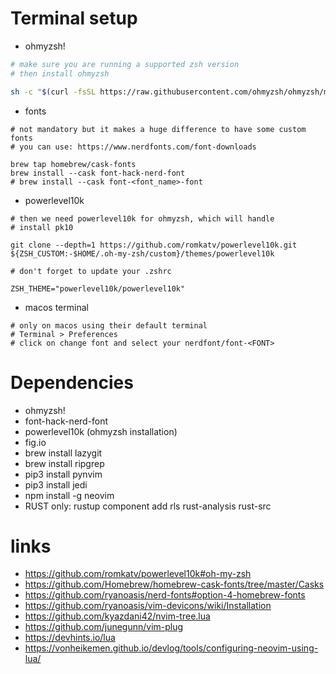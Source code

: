 # Terminal setup
- ohmyzsh!
```bash
# make sure you are running a supported zsh version
# then install ohmyzsh

sh -c "$(curl -fsSL https://raw.githubusercontent.com/ohmyzsh/ohmyzsh/master/tools/install.sh)"
```
- fonts
```
# not mandatory but it makes a huge difference to have some custom fonts
# you can use: https://www.nerdfonts.com/font-downloads

brew tap homebrew/cask-fonts
brew install --cask font-hack-nerd-font
# brew install --cask font-<font_name>-font
```
- powerlevel10k
```
# then we need powerlevel10k for ohmyzsh, which will handle
# install pk10

git clone --depth=1 https://github.com/romkatv/powerlevel10k.git ${ZSH_CUSTOM:-$HOME/.oh-my-zsh/custom}/themes/powerlevel10k

# don't forget to update your .zshrc

ZSH_THEME="powerlevel10k/powerlevel10k"
```
- macos terminal
```
# only on macos using their default terminal
# Terminal > Preferences
# click on change font and select your nerdfont/font-<FONT>
```

# Dependencies
- ohmyzsh!
- font-hack-nerd-font
- powerlevel10k (ohmyzsh installation)
- fig.io
- brew install lazygit
- brew install ripgrep
- pip3 install pynvim
- pip3 install jedi
- npm install -g neovim
- RUST only: rustup component add rls rust-analysis rust-src

# links
- https://github.com/romkatv/powerlevel10k#oh-my-zsh
- https://github.com/Homebrew/homebrew-cask-fonts/tree/master/Casks
- https://github.com/ryanoasis/nerd-fonts#option-4-homebrew-fonts
- https://github.com/ryanoasis/vim-devicons/wiki/Installation
- https://github.com/kyazdani42/nvim-tree.lua
- https://github.com/junegunn/vim-plug
- https://devhints.io/lua
- https://vonheikemen.github.io/devlog/tools/configuring-neovim-using-lua/

